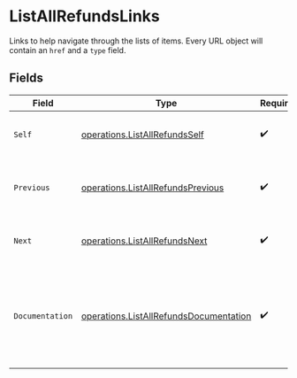 # ListAllRefundsLinks

Links to help navigate through the lists of items. Every URL object will contain an `href` and a `type` field.


## Fields

| Field                                                                                            | Type                                                                                             | Required                                                                                         | Description                                                                                      |
| ------------------------------------------------------------------------------------------------ | ------------------------------------------------------------------------------------------------ | ------------------------------------------------------------------------------------------------ | ------------------------------------------------------------------------------------------------ |
| `Self`                                                                                           | [operations.ListAllRefundsSelf](../../models/operations/listallrefundsself.md)                   | :heavy_check_mark:                                                                               | The URL to the current set of items.                                                             |
| `Previous`                                                                                       | [operations.ListAllRefundsPrevious](../../models/operations/listallrefundsprevious.md)           | :heavy_check_mark:                                                                               | The previous set of items, if available.                                                         |
| `Next`                                                                                           | [operations.ListAllRefundsNext](../../models/operations/listallrefundsnext.md)                   | :heavy_check_mark:                                                                               | The next set of items, if available.                                                             |
| `Documentation`                                                                                  | [operations.ListAllRefundsDocumentation](../../models/operations/listallrefundsdocumentation.md) | :heavy_check_mark:                                                                               | In v2 endpoints, URLs are commonly represented as objects with an `href` and `type` field.       |